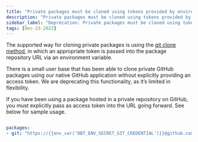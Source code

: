 ```yaml
---
title: "Private packages must be cloned using tokens provided by environment variables"
description: "Private packages must be cloned using tokens provided by environment variables."
sidebar_label: "Deprecation: Private packages must be cloned using tokens provided by environment variables"
tags: [Dec-23-2022]
---
```


The supported way for cloning private packages is using the [git clone method](/docs/build/packages#git-token-method), in which an appropriate token is passed into the package repository URL via an environment variable. 

There is a small user base that has been able to clone private GitHub packages using our native GitHub application without explicitly providing an access token. We are deprecating this functionality, as it’s limited in flexibility. 

If you have been using a package hosted in a private repository on GitHub, you must explicitly pass as access token into the URL going forward. See below for sample usage.

```yaml

packages:
- git: "https://{{env_var('DBT_ENV_SECRET_GIT_CREDENTIAL')}}@github.com/dbt-labs/awesome_repo.git"

```